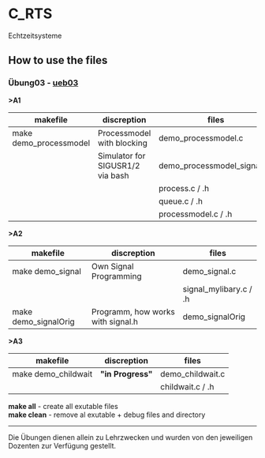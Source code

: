 # C_RTS
Echtzeitsysteme

## How to use the files
### Übung03 - [ueb03](https://github.com/tradzieda/C_RTS/tree/master/ueb03)
**>A1**

| makefile               | discreption                       | files                          |
| ---------------------- | --------------------------------- | ------------------------------ |
| make demo_processmodel | Processmodel with blocking        | demo_processmodel.c            |
|                        | Simulator for SIGUSR1/2 via bash  | demo_processmodel_signal.sh    |
|                        |                                   | process.c / .h                 |
|                        |                                   | queue.c / .h                   |
|                        |                                   | processmodel.c / .h            |

**>A2**

| makefile               | discreption                       | files
| ---------------------- | --------------------------------- | -----
| make demo_signal       | Own Signal Programming            | demo_signal.c
|                        |                                   | signal_mylibary.c / .h
| make demo_signalOrig   | Programm, how works with signal.h | demo_signalOrig

**>A3**

| makefile               | discreption                       | files
| ---------------------- | --------------------------------- | -----
| make demo_childwait    | **"in Progress"**                 | demo_childwait.c
|                        |                                   | childwait.c / .h

**make all** - create all exutable files\
**make clean** - remove al exutable + debug files and directory

--------
Die Übungen dienen allein zu Lehrzwecken und wurden von den jeweiligen Dozenten zur Verfügung gestellt.
